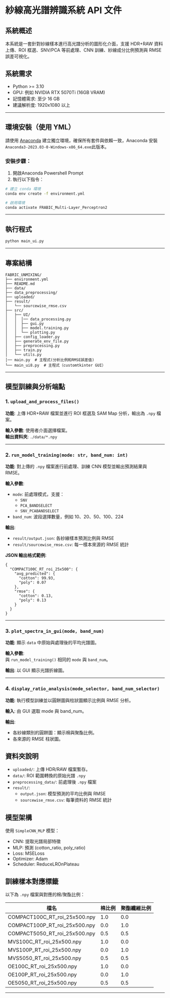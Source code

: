 # 紗線高光譜辨識系統 API 文件

## 系統概述

本系統是一套針對紗線樣本進行高光譜分析的圖形化介面，支援 HDR+RAW 資料上傳、ROI 框選、SNV/PCA 等前處理、CNN 訓練、紗線成分比例預測與 RMSE 誤差可視化。

## 系統需求

- Python >= 3.10
- GPU: 例如 NVIDIA RTX 5070Ti (16GB VRAM)
- 記憶體需求: 至少 16 GB
- 建議解析度: 1920x1080 以上

---

## 環境安裝（使用 YML）

請使用 [Anaconda](https://mirrors.tuna.tsinghua.edu.cn/anaconda/archive/) 建立獨立環境，確保所有套件與依賴一致，Anaconda 安裝```Anaconda3-2023.03-0-Windows-x86_64.exe```此版本。

### 安裝步驟：

1. 開啟Anaconda Powershell Prompt
2. 執行以下指令：

```bash
# 建立 conda 環境
conda env create -f environment.yml
```

```bash
# 啟用環境
conda activate FRABIC_Multi-Layer_Perceptron2 
```
---

## 執行程式

```bash
python main_ui.py
```

---

## 專案結構

```
FABRIC_UNMIXING/
├── environment.yml
├── README.md
├── data/
├── data_preprocessing/
├── uploaded/
├── result/
│   └── sourcewise_rmse.csv
├── src/
│   ├── UI/
│   │  │── data_processing.py
│   │  ├── gui.py
│   │  ├── model.training.py
│   │  └── plotting.py
│   ├── config_loader.py
│   ├── generate_env_file.py
│   ├── preprocessing.py
│   ├── train.py
│   └── utils.py
│── main.py  # 主程式(分析比例和RMSE誤差值)
└── main_ui8.py  # 主程式（customtkinter GUI）
```

---
## 模型訓練與分析端點

### 1. `upload_and_process_files()`

**功能**: 上傳 HDR+RAW 檔案並進行 ROI 框選及 SAM Map 分析，輸出為 `.npy` 檔案。

**輸入參數**: 使用者介面選擇檔案。  
**輸出資料夾**: `./data/*.npy`

---

### 2. `run_model_training(mode: str, band_num: int)`

**功能**: 對上傳的 `.npy` 檔案進行前處理、訓練 CNN 模型並輸出預測結果與 RMSE。

**輸入參數**:
- `mode`: 前處理模式，支援：
  - `SNV`
  - `PCA_BANDSELECT`
  - `SNV_PCABANDSELECT`
- `band_num`: 波段選擇數量，例如 10、20、50、100、224

**輸出**:
- `result/output.json`: 各紗線樣本預測比例與 RMSE
- `result/sourcewise_rmse.csv`: 每一樣本來源的 RMSE 統計

**JSON 輸出格式範例**:

```
{
  "COMPACT100C_RT_roi_25x500": {
    "avg_predicted": {
      "cotton": 99.93,
      "poly": 0.07
    },
    "rmse": {
      "cotton": 0.13,
      "poly": 0.13
    }
  }
}
```

---

### 3. `plot_spectra_in_gui(mode, band_num)`

**功能**: 顯示 `data` 中原始與處理後的平均光譜圖。

**輸入參數**:  
與 `run_model_training()` 相同的 `mode` 與 `band_num`。

**輸出**: 以 GUI 顯示光譜折線圖。

---

### 4. `display_ratio_analysis(mode_selector, band_num_selector)`

**功能**: 執行模型訓練並以圓餅圖與柱狀圖顯示比例與 RMSE 分析。

**輸入**: 由 GUI 選取 mode 與 band_num。

**輸出**:
- 各紗線類別的圓餅圖：顯示棉與聚酯比例。
- 各來源的 RMSE 柱狀圖。

## 資料夾說明

- `uploaded/`: 上傳 HDR/RAW 檔案暫存。
- `data/`: ROI 範圍轉換的原始光譜 `.npy`
- `preprocessing_data/`: 前處理後 `.npy` 檔案
- `result/`:
  - `output.json`: 模型預測的平均比例與 RMSE
  - `sourcewise_rmse.csv`: 每筆資料的 RMSE 統計

## 模型架構

使用 `SimpleCNN_MLP` 模型：
- CNN: 提取光譜局部特徵
- MLP: 預測 (cotton_ratio, poly_ratio)
- Loss: MSELoss
- Optimizer: Adam
- Scheduler: ReduceLROnPlateau

## 訓練樣本對應標籤

以下為 `.npy` 檔案與對應的棉/聚酯比例：

| 檔名                            | 棉比例 | 聚酯纖維比例 |
|--------------------------------|--------|----------|
| COMPACT100C_RT_roi_25x500.npy | 1.0    | 0.0      |
| COMPACT100P_RT_roi_25x500.npy | 0.0    | 1.0      |
| COMPACT5050_RT_roi_25x500.npy | 0.5    | 0.5      |
| MVS100C_RT_roi_25x500.npy     | 1.0    | 0.0      |
| MVS100P_RT_roi_25x500.npy     | 0.0    | 1.0      |
| MVS5050_RT_roi_25x500.npy     | 0.5    | 0.5      |
| OE100C_RT_roi_25x500.npy      | 1.0    | 0.0      |
| OE100P_RT_roi_25x500.npy      | 0.0    | 1.0      |
| OE5050_RT_roi_25x500.npy      | 0.5    | 0.5      |

---


